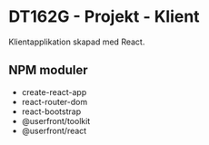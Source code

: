 # DT162G - Projekt - Klient

Klientapplikation skapad med React.

## NPM moduler

- create-react-app
- react-router-dom
- react-bootstrap
- @userfront/toolkit
- @userfront/react